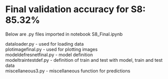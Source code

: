 Final validation accuracy for S8: 85.32%
===================================
Below are .py files imported in notebook S8_Final.ipynb

dataloader.py	- used for loading data\
plotimagefinal.py - used for plotting images\
modeldefresnetfinal.py	- model definition\
modeltraintestdef.py	- definition of train and test with model, train and test data\
miscellaneous3.py	- miscellaneous function for predictions











<!-- [Validation Accuracy changes Image](https://github.com/tusharkanta/ML_DL/blob/eva/S6/s6_accuracy1.png) -->
<!-- ![Loss changes Image](https://github.com/tusharkanta/ML_DL/blob/eva/S6/s6_loss1.png) -->
